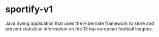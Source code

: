 # sportify-v1
Java Swing application that uses the Hibernate framework to store and present statistical information on the 13 top european football leagues.
